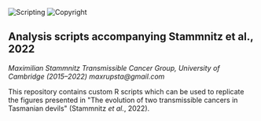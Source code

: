 ![Scripting](https://img.shields.io/badge/Language-R-yellow.svg) ![Copyright](https://img.shields.io/badge/Copyright-(c)_2022_Max\_Stammnitz\_@TCG\_Cambridge-green.svg)

## Analysis scripts accompanying Stammnitz et al., 2022

_Maximilian Stammnitz 
Transmissible Cancer Group, University of Cambridge (2015–2022)
maxrupsta@gmail.com_

This repository contains custom R scripts which can be used to replicate the figures presented in "The evolution of two transmissible cancers in Tasmanian devils" (Stammnitz _et al._, 2022).
